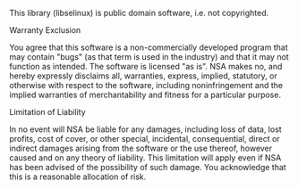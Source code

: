 This library (libselinux) is public domain software, i.e. not copyrighted.

Warranty Exclusion

You agree that this software is a non-commercially developed program that may contain &quot;bugs&quot; (as that term is used in the industry) and that it may not function as intended. The software is licensed &quot;as is&quot;. NSA makes no, and hereby expressly disclaims all, warranties, express, implied, statutory, or otherwise with respect to the software, including noninfringement and the implied warranties of merchantability and fitness for a particular purpose.

Limitation of Liability

In no event will NSA be liable for any damages, including loss of data, lost profits, cost of cover, or other special, incidental, consequential, direct or indirect damages arising from the software or the use thereof, however caused and on any theory of liability. This limitation will apply even if NSA has been advised of the possibility of such damage. You acknowledge that this is a reasonable allocation of risk.